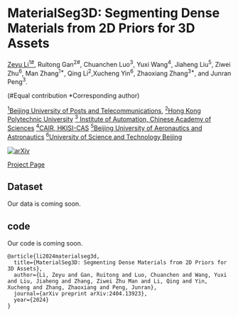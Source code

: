 # MaterialSeg3D: Segmenting Dense Materials from 2D Priors for 3D Assets

<!-- <br> -->
[Zeyu Li<sup>1#</sup>](https://lizeyuking.github.io/), Ruitong Gan<sup>2#</sup>,  Chuanchen Luo<sup>3</sup>, Yuxi Wang<sup>4</sup>,  Jiaheng Liu<sup>5</sup>, Ziwei Zhu<sup>6</sup>, Man Zhang<sup>1*</sup>, Qing Li<sup>2</sup>,Xucheng Yin<sup>6</sup>, Zhaoxiang Zhang<sup>3*</sup>, and Junran Peng<sup>3</sup>.
<!-- <br> -->

(#Equal contribution   *Corresponding author)

[<sup>1</sup>Beijing University of Posts and Telecommunications](https://www.sjtu.edu.cn/), 
[<sup>2</sup>Hong Kong Polytechnic University](https://open.youtu.qq.com/#/open)
[<sup>3</sup> Institute of Automation, Chinese Academy of Sciences](https://open.youtu.qq.com/#/open)
[<sup>4</sup>CAIR, HKISI-CAS](https://open.youtu.qq.com/#/open)
[<sup>5</sup>Beijing University of Aeronautics and Astronautics](https://open.youtu.qq.com/#/open)
[<sup>6</sup>University of Science and Technology Beijing](https://open.youtu.qq.com/#/open)

[![arXiv](https://img.shields.io/badge/arXiv-2312.05767-b31b1b.svg)](https://arxiv.org/abs/2404.13923)

[Project Page](https://materialseg3d.github.io/)



## Dataset
Our data is coming soon.


## code
Our code is coming soon.


```
@article{li2024materialseg3d,
  title={MaterialSeg3D: Segmenting Dense Materials from 2D Priors for 3D Assets},
  author={Li, Zeyu and Gan, Ruitong and Luo, Chuanchen and Wang, Yuxi and Liu, Jiaheng and Zhang, Ziwei Zhu Man and Li, Qing and Yin, Xucheng and Zhang, Zhaoxiang and Peng, Junran},
  journal={arXiv preprint arXiv:2404.13923},
  year={2024}
}
```
